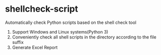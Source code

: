 # shellcheck-script
Automatically check Python scripts based on the shell check tool
1) Support Windows and Linux systems(Python 3)
2) Conveniently check all shell scripts in the directory according to the file suffix
3) Generate Excel Report
